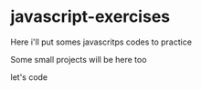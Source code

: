 # javascript-exercises

Here i'll put somes javascritps codes to practice

Some small projects will be here too

let's code